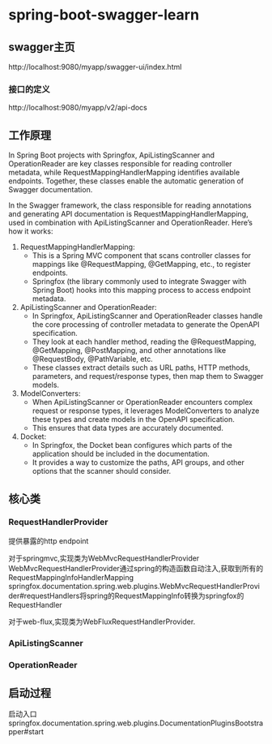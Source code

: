 # spring-boot-swagger-learn


## swagger主页
http://localhost:9080/myapp/swagger-ui/index.html
### 接口的定义
http://localhost:9080/myapp/v2/api-docs


## 工作原理

In Spring Boot projects with Springfox, ApiListingScanner and OperationReader are key classes responsible for reading controller metadata, while RequestMappingHandlerMapping identifies available endpoints. 
Together, these classes enable the automatic generation of Swagger documentation.


In the Swagger framework, the class responsible for reading annotations and generating API documentation is RequestMappingHandlerMapping, used in combination with ApiListingScanner and OperationReader. 
Here’s how it works:
1. RequestMappingHandlerMapping:
   * This is a Spring MVC component that scans controller classes for mappings like @RequestMapping, @GetMapping, etc., to register endpoints. 
   * Springfox (the library commonly used to integrate Swagger with Spring Boot) hooks into this mapping process to access endpoint metadata.
2. ApiListingScanner and OperationReader:
   * In Springfox, ApiListingScanner and OperationReader classes handle the core processing of controller metadata to generate the OpenAPI specification. 
   * They look at each handler method, reading the @RequestMapping, @GetMapping, @PostMapping, and other annotations like @RequestBody, @PathVariable, etc.
   * These classes extract details such as URL paths, HTTP methods, parameters, and request/response types, then map them to Swagger models.
3. ModelConverters:
   * When ApiListingScanner or OperationReader encounters complex request or response types, it leverages ModelConverters to analyze these types and create models in the OpenAPI specification. 
   * This ensures that data types are accurately documented.
4. Docket:
   * In Springfox, the Docket bean configures which parts of the application should be included in the documentation. 
   * It provides a way to customize the paths, API groups, and other options that the scanner should consider.


## 核心类

### RequestHandlerProvider
提供暴露的http endpoint

对于springmvc,实现类为WebMvcRequestHandlerProvider
WebMvcRequestHandlerProvider通过spring的构造函数自动注入,获取到所有的RequestMappingInfoHandlerMapping
springfox.documentation.spring.web.plugins.WebMvcRequestHandlerProvider#requestHandlers将spring的RequestMappingInfo转换为springfox的RequestHandler

对于web-flux,实现类为WebFluxRequestHandlerProvider.

### ApiListingScanner


### OperationReader



## 启动过程

启动入口
springfox.documentation.spring.web.plugins.DocumentationPluginsBootstrapper#start




